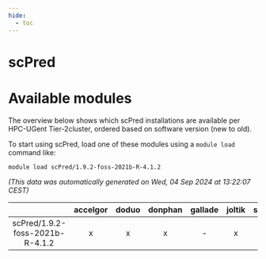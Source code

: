 ```yaml
---
hide:
  - toc
---
```


scPred
======

# Available modules


The overview below shows which scPred installations are available per HPC-UGent Tier-2cluster, ordered based on software version (new to old).

To start using scPred, load one of these modules using a `module load` command like:

```shell
module load scPred/1.9.2-foss-2021b-R-4.1.2
```

*(This data was automatically generated on Wed, 04 Sep 2024 at 13:22:07 CEST)*  

| |accelgor|doduo|donphan|gallade|joltik|shinx|skitty|
| :---: | :---: | :---: | :---: | :---: | :---: | :---: | :---: |
|scPred/1.9.2-foss-2021b-R-4.1.2|x|x|x|-|x|-|x|
